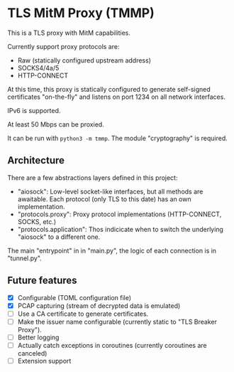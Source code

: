 # TLS MitM Proxy (TMMP)

This is a TLS proxy with MitM capabilities.

Currently support proxy protocols are:
 * Raw (statically configured upstream address)
 * SOCKS4/4a/5
 * HTTP-CONNECT
 
At this time, this proxy is statically configured to generate self-signed certificates
"on-the-fly" and listens on port 1234 on all network interfaces.

IPv6 is supported.

At least 50 Mbps can be proxied.

It can be run with `python3 -m tmmp`. The module "cryptography" is required.

## Architecture

There are a few abstractions layers defined in this project:

- "aiosock": Low-level socket-like interfaces, but all methods are awaitable.
Each protocol (only TLS to this date) has an own implementation. 
- "protocols.proxy": Proxy protocol implementations (HTTP-CONNECT, SOCKS, etc.)
- "protocols.application": Thos indicicate when to switch the underlying "aiosock" to a different one.

The main "entrypoint" in in "main.py", the logic of each connection is in "tunnel.py".

## Future features

- [x] Configurable (TOML configuration file)
- [x] PCAP capturing (stream of decrypted data is emulated)
- [ ] Use a CA certificate to generate certificates.
- [ ] Make the issuer name configurable (currently static to "TLS Breaker Proxy").
- [ ] Better logging
- [ ] Actually catch exceptions in coroutines (currently coroutines are canceled)
- [ ] Extension support